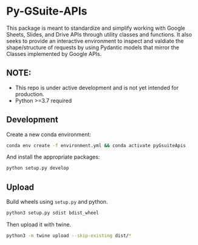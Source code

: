 # Py-GSuite-APIs

This package is meant to standardize and simplify working with Google Sheets, Slides, and Drive APIs through utility classes and functions. It also seeks to provide an interactive environment to inspect and valdiate the shape/structure of requests by using Pydantic models that mirror the Classes implemented by Google APIs.

## NOTE:

- This repo is under active development and is not yet intended for production.
- Python >=3.7 required

## Development

Create a new conda environment:

```bash
conda env create -f environment.yml && conda activate pyGsuiteApis
```

And install the appropriate packages:

```bash
python setup.py develop
```

## Upload

Build wheels using `setup.py` and python.

```bash
python3 setup.py sdist bdist_wheel
```

Then upload it with twine.

```bash
python3 -m twine upload --skip-existing dist/*
```
